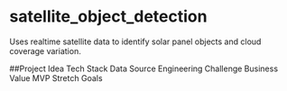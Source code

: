 # satellite_object_detection
Uses realtime satellite data to identify solar panel objects and cloud coverage variation.

##Project Idea 
Tech Stack
Data Source
Engineering Challenge
Business Value
MVP
Stretch Goals
